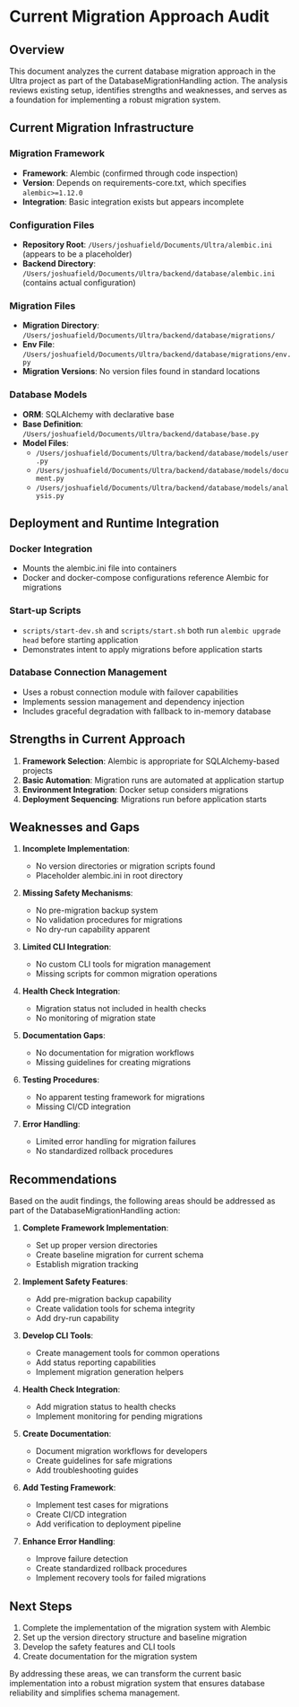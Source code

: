 # Current Migration Approach Audit

## Overview

This document analyzes the current database migration approach in the Ultra project as part of the DatabaseMigrationHandling action. The analysis reviews existing setup, identifies strengths and weaknesses, and serves as a foundation for implementing a robust migration system.

## Current Migration Infrastructure

### Migration Framework

- **Framework**: Alembic (confirmed through code inspection)
- **Version**: Depends on requirements-core.txt, which specifies `alembic>=1.12.0`
- **Integration**: Basic integration exists but appears incomplete

### Configuration Files

- **Repository Root**: `/Users/joshuafield/Documents/Ultra/alembic.ini` (appears to be a placeholder)
- **Backend Directory**: `/Users/joshuafield/Documents/Ultra/backend/database/alembic.ini` (contains actual configuration)

### Migration Files

- **Migration Directory**: `/Users/joshuafield/Documents/Ultra/backend/database/migrations/`
- **Env File**: `/Users/joshuafield/Documents/Ultra/backend/database/migrations/env.py`
- **Migration Versions**: No version files found in standard locations

### Database Models

- **ORM**: SQLAlchemy with declarative base
- **Base Definition**: `/Users/joshuafield/Documents/Ultra/backend/database/base.py`
- **Model Files**:
  - `/Users/joshuafield/Documents/Ultra/backend/database/models/user.py`
  - `/Users/joshuafield/Documents/Ultra/backend/database/models/document.py`
  - `/Users/joshuafield/Documents/Ultra/backend/database/models/analysis.py`

## Deployment and Runtime Integration

### Docker Integration

- Mounts the alembic.ini file into containers
- Docker and docker-compose configurations reference Alembic for migrations

### Start-up Scripts

- `scripts/start-dev.sh` and `scripts/start.sh` both run `alembic upgrade head` before starting application
- Demonstrates intent to apply migrations before application starts

### Database Connection Management

- Uses a robust connection module with failover capabilities
- Implements session management and dependency injection
- Includes graceful degradation with fallback to in-memory database

## Strengths in Current Approach

1. **Framework Selection**: Alembic is appropriate for SQLAlchemy-based projects
2. **Basic Automation**: Migration runs are automated at application startup
3. **Environment Integration**: Docker setup considers migrations
4. **Deployment Sequencing**: Migrations run before application starts

## Weaknesses and Gaps

1. **Incomplete Implementation**:

   - No version directories or migration scripts found
   - Placeholder alembic.ini in root directory

2. **Missing Safety Mechanisms**:

   - No pre-migration backup system
   - No validation procedures for migrations
   - No dry-run capability apparent

3. **Limited CLI Integration**:

   - No custom CLI tools for migration management
   - Missing scripts for common migration operations

4. **Health Check Integration**:

   - Migration status not included in health checks
   - No monitoring of migration state

5. **Documentation Gaps**:

   - No documentation for migration workflows
   - Missing guidelines for creating migrations

6. **Testing Procedures**:

   - No apparent testing framework for migrations
   - Missing CI/CD integration

7. **Error Handling**:
   - Limited error handling for migration failures
   - No standardized rollback procedures

## Recommendations

Based on the audit findings, the following areas should be addressed as part of the DatabaseMigrationHandling action:

1. **Complete Framework Implementation**:

   - Set up proper version directories
   - Create baseline migration for current schema
   - Establish migration tracking

2. **Implement Safety Features**:

   - Add pre-migration backup capability
   - Create validation tools for schema integrity
   - Add dry-run capability

3. **Develop CLI Tools**:

   - Create management tools for common operations
   - Add status reporting capabilities
   - Implement migration generation helpers

4. **Health Check Integration**:

   - Add migration status to health checks
   - Implement monitoring for pending migrations

5. **Create Documentation**:

   - Document migration workflows for developers
   - Create guidelines for safe migrations
   - Add troubleshooting guides

6. **Add Testing Framework**:

   - Implement test cases for migrations
   - Create CI/CD integration
   - Add verification to deployment pipeline

7. **Enhance Error Handling**:
   - Improve failure detection
   - Create standardized rollback procedures
   - Implement recovery tools for failed migrations

## Next Steps

1. Complete the implementation of the migration system with Alembic
2. Set up the version directory structure and baseline migration
3. Develop the safety features and CLI tools
4. Create documentation for the migration system

By addressing these areas, we can transform the current basic implementation into a robust migration system that ensures database reliability and simplifies schema management.
